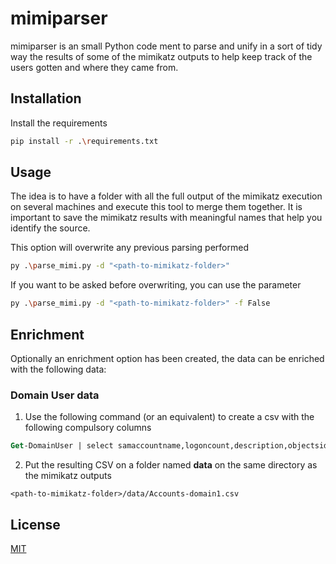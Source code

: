 # mimiparser

mimiparser is an small Python code ment to parse and unify in a sort of tidy way the results of some of the mimikatz outputs to help keep track of the users gotten and where they came from.

## Installation

Install the requirements 

```bash
pip install -r .\requirements.txt
```

## Usage

The idea is to have a folder with all the full output of the mimikatz execution on several machines and execute this tool to merge them together. It is important to save the mimikatz results with meaningful names that help you identify the source. 

This option will overwrite any previous parsing performed
```bash
py .\parse_mimi.py -d "<path-to-mimikatz-folder>"
```
If you want to be asked before overwriting, you can use the parameter
```bash
py .\parse_mimi.py -d "<path-to-mimikatz-folder>" -f False
```
## Enrichment 

Optionally an enrichment option has been created, the data can be enriched with the following data: 
### Domain User data 
1. Use the following command (or an equivalent) to create a csv with the following compulsory columns
```ps
Get-DomainUser | select samaccountname,logoncount,description,objectsid,memberof,samaccounttype,distinguishedname | Export-Csv -Path .\Accounts-domain1.csv -NoTypeInformation
```
2. Put the resulting CSV on a folder named **data** on the same directory as the mimikatz outputs
```
<path-to-mimikatz-folder>/data/Accounts-domain1.csv
```
## License

[MIT](https://choosealicense.com/licenses/mit/)